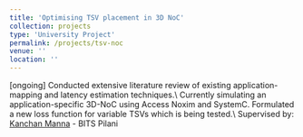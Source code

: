 ```yaml
---
title: 'Optimising TSV placement in 3D NoC'
collection: projects
type: 'University Project'
permalink: /projects/tsv-noc
venue: ''
location: ''
---
```


[ongoing] Conducted extensive literature review of existing application-mapping and latency estimation techniques.\\
Currently simulating an application-specific 3D-NoC using Access Noxim and SystemC. Formulated a new loss function for variable TSVs which is being tested.\\
Supervised by: [Kanchan Manna](https://universe.bits-pilani.ac.in/goa/kanchanm/profile) - BITS Pilani

